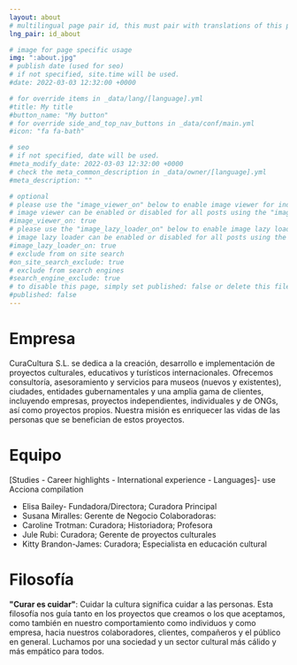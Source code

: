```yaml
---
layout: about
# multilingual page pair id, this must pair with translations of this page. (This name must be unique)
lng_pair: id_about

# image for page specific usage
img: ":about.jpg"
# publish date (used for seo)
# if not specified, site.time will be used.
#date: 2022-03-03 12:32:00 +0000

# for override items in _data/lang/[language].yml
#title: My title
#button_name: "My button"
# for override side_and_top_nav_buttons in _data/conf/main.yml
#icon: "fa fa-bath"

# seo
# if not specified, date will be used.
#meta_modify_date: 2022-03-03 12:32:00 +0000
# check the meta_common_description in _data/owner/[language].yml
#meta_description: ""

# optional
# please use the "image_viewer_on" below to enable image viewer for individual pages or posts (_posts/ or [language]/_posts folders).
# image viewer can be enabled or disabled for all posts using the "image_viewer_posts: true" setting in _data/conf/main.yml.
#image_viewer_on: true
# please use the "image_lazy_loader_on" below to enable image lazy loader for individual pages or posts (_posts/ or [language]/_posts folders).
# image lazy loader can be enabled or disabled for all posts using the "image_lazy_loader_posts: true" setting in _data/conf/main.yml.
#image_lazy_loader_on: true
# exclude from on site search
#on_site_search_exclude: true
# exclude from search engines
#search_engine_exclude: true
# to disable this page, simply set published: false or delete this file
#published: false
---
```


# Empresa
CuraCultura S.L. se dedica a la creación, desarrollo e implementación de proyectos culturales, educativos y turísticos internacionales. Ofrecemos consultoría, asesoramiento y servicios para museos (nuevos y existentes), ciudades, entidades gubernamentales y una amplia gama de clientes, incluyendo empresas, proyectos independientes, individuales y de ONGs, así como proyectos propios. Nuestra misión es enriquecer las vidas de las personas que se benefician de estos proyectos.

# Equipo
[Studies - Career highlights - International experience - Languages]- use Acciona compilation
- Elisa Bailey- Fundadora/Directora; Curadora Principal 
- Susana Miralles: Gerente de Negocio
Colaboradoras:
- Caroline Trotman: Curadora; Historiadora; Profesora
- Jule Rubi: Curadora; Gerente de proyectos culturales 
- Kitty Brandon-James: Curadora; Especialista en educación cultural

# Filosofía
**"Curar es cuidar"**: Cuidar la cultura significa cuidar a las personas.
Esta filosofía nos guía tanto en los proyectos que creamos o los que aceptamos, como también en nuestro comportamiento como individuos y como empresa, hacia nuestros colaboradores, clientes, compañeros y el público en general. Luchamos por una sociedad y un sector cultural más cálido y más empático para todos.
